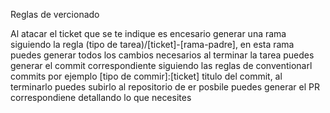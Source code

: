Reglas de vercionado

Al atacar el ticket que se te indique es encesario generar una rama siguiendo la regla
(tipo de tarea)/[ticket]-[rama-padre], en esta rama puedes generar todos los cambios necesarios al terminar la tarea puedes generar el commit correspondiente siguiendo las reglas de conventionarl commits por ejemplo [tipo de commir]:[ticket] titulo del commit, al terminarlo puedes subirlo al repositorio de er posbile puedes generar el PR correspondiene detallando lo que necesites